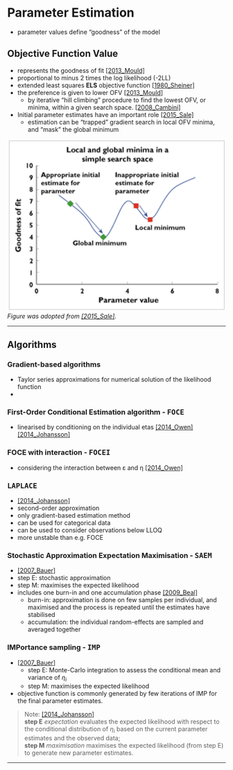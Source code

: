 # Parameter Estimation

* parameter values define “goodness” of the model

## Objective Function Value
* represents the goodness of fit [[2013_Mould]](https://doi.org/10.1038/psp.2013.14)
* proportional to minus 2 times the log likelihood (-2LL)
* extended least squares **ELS** objective function [[1980_Sheiner]](https://doi.org/10.1007/bf01060053)
* the preference is given to lower OFV [[2013_Mould]](https://doi.org/10.1038/psp.2013.14)
    * by iterative “hill climbing” procedure to find the lowest OFV, or minima, within a given search space. [[2008_Cambini]](https://books.google.de/books?hl=en&lr=&id=JEcwQgngoE8C&oi=fnd&pg=PA1&dq=Cambini,+A.,+%26+Martein,+L.+(2008).+Generalized+convexity+and+optimization:+Theory+and+applications+(Vol.+616).+Springer+Science+%26+Business+Media.&ots=bah69g9QPg&sig=Kwa2904XtX65SkbLCrqmrqa23W4&redir_esc=y#v=onepage&q&f=false)
* Initial parameter estimates have an important role [[2015_Sale]](https://doi.org/10.1111/bcp.12179)
    * estimation can be “trapped” gradient search in local OFV minima, and “mask” the global minimum 

![](./screenshots/parameter_estimation.png)
 *Figure was adopted from [[2015_Sale]](https://doi.org/10.1111/bcp.12179).*

---

## Algorithms
### Gradient-based algorithms
* Taylor series approximations for numerical solution of the likelihood function
* 

### First-Order Conditional Estimation algorithm - <kbd>**FOCE**</kbd>
* linearised by conditioning on the individual etas [[2014_Owen]](https://doi.org/10.1038%2Fpsp.2014.51) [[2014_Johansson]](https://doi.org/10.1007/s10928-014-9359-z)
### FOCE with interaction - <kbd>**FOCEI**</kbd>
* considering the interaction between ε and η [[2014_Owen]](https://doi.org/10.1038%2Fpsp.2014.51)

### <kbd>**LAPLACE**</kbd>
* [[2014_Johansson]](https://doi.org/10.1007/s10928-014-9359-z)
* second-order approximation
* only gradient-based estimation method 
* can be used for categorical data
* can be used to consider observations below LLOQ
* more unstable than e.g. FOCE

### Stochastic Approximation Expectation Maximisation - <kbd>**SAEM**</kbd>
* [[2007_Bauer]](https://doi.org/10.1208/aapsj0901007)
* step E: stochastic approximation
* step M: maximises the expected likelihood
* includes one burn-in and one accumulation phase [[2009_Beal]](https://www.semanticscholar.org/paper/NONMEM-User%E2%80%99s-Guides.-(1989%E2%80%932009)-Beal-Boeckmann/1964357daa9975ac959840262a810b2e0b39c8f4)
    * burn-in: approximation is done on few samples per individual, and maximised and the process is repeated until the estimates have stabilised
    * accumulation: the individual random-effects are sampled and averaged together
### IMPortance sampling - <kbd>**IMP**</kbd>
* [[2007_Bauer]](https://doi.org/10.1208/aapsj0901007)
    * step E: Monte-Carlo integration to assess the conditional mean and variance of $η_i$
    * step M: maximises the expected likelihood
* objective function is commonly generated by few iterations of IMP for the final parameter estimates.

> Note: [[2014_Johansson]](https://doi.org/10.1007/s10928-014-9359-z) <br>
> **step E** *expectation* evaluates the expected likelihood with respect to the conditional distribution of $η_i$ based on the current parameter estimates and the observed data; <br>
> **step M** *maximisation* maximises the expected likelihood (from step E) to generate new parameter estimates.

---

